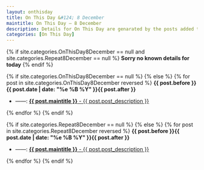 ```yaml
---
layout: onthisday
title: On This Day &#124; 8 December
maintitle: On This Day — 8 December
description: Details for On This Day are genarated by the posts added to the website so the content is subject to changes/updates over time.
categories: [On This Day]
---
```


{% if site.categories.OnThisDay8December == null and site.categories.Repeat8December == null %}
<strong>Sorry no known details for today</strong>
{% endif %}

{% if site.categories.OnThisDay8December == null %}
{% else %}
{% for post in site.categories.OnThisDay8December reversed %}
<strong>{{ post.before }}{{ post.date | date: "%e %B %Y" }}{{ post.after }}</strong>
<ul>
<li> ——: <a href="{{ post.url }}"><strong>{{ post.maintitle }}</strong> - {{ post.post_description }}</a></li>
</ul>
{% endfor %}
{% endif %}

{% if site.categories.Repeat8December == null %}
{% else %}
{% for post in site.categories.Repeat8December reversed %}
<strong>{{ post.before }}{{ post.date | date: "%e %B %Y" }}{{ post.after }}</strong>
<ul>
<li> ——: <a href="{{ post.url }}"><strong>{{ post.maintitle }}</strong> - {{ post.post_description }}</a></li>
</ul>
{% endfor %}
{% endif %}
